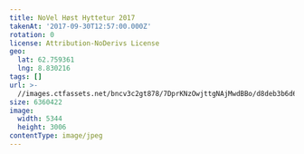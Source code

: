 ```yaml
---
title: NoVel Høst Hyttetur 2017
takenAt: '2017-09-30T12:57:00.000Z'
rotation: 0
license: Attribution-NoDerivs License
geo:
  lat: 62.759361
  lng: 8.830216
tags: []
url: >-
  //images.ctfassets.net/bncv3c2gt878/7DprKNzOwjttgNAjMwdBBo/d8deb3b6d6bb499990a69c40d494cdb2/novel-hst-hyttetur-2017_37179670550_o
size: 6360422
image:
  width: 5344
  height: 3006
contentType: image/jpeg
---
```


